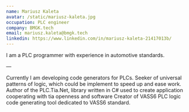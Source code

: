 ```yaml
---
name: Mariusz Kaleta
avatar: /static/mariusz-kaleta.jpg
occupation: PLC engineer
company: BMGK.tech
email: mariusz.kaleta@bmgk.tech
linkedin: https://www.linkedin.com/in/mariusz-kaleta-21417013b/
---
```


I am a PLC programmer with experience in automotive standards.

—

Currently I am developing code generators for PLCs.
Seeker of universal patterns of logic, which could be implement to speed up and ease work.
Author of the PLC.Tia.Net, library written in C# used to create application cooperating with tia openness and software
Creator of VASS6 PLC logic code generating tool dedicated to VASS6 standard.
